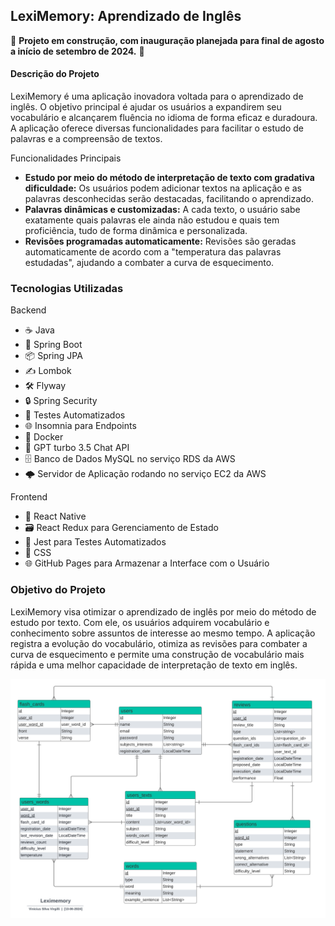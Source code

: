 ## LexiMemory: Aprendizado de Inglês

🚧 **Projeto em construção, com inauguração planejada para final de agosto a início de setembro de 2024.** 🚧

#### Descrição do Projeto
LexiMemory é uma aplicação inovadora voltada para o aprendizado de inglês. O objetivo principal é ajudar os usuários a expandirem seu vocabulário e alcançarem fluência no idioma de forma eficaz e duradoura. A aplicação oferece diversas funcionalidades para facilitar o estudo de palavras e a compreensão de textos.

Funcionalidades Principais
- **Estudo por meio do método de interpretação de texto com gradativa dificuldade:** Os usuários podem adicionar textos na aplicação e as palavras desconhecidas serão destacadas, facilitando o aprendizado.
- **Palavras dinâmicas e customizadas:** A cada texto, o usuário sabe exatamente quais palavras ele ainda não estudou e quais tem proficiência, tudo de forma dinâmica e personalizada.
- **Revisões programadas automaticamente:** Revisões são geradas automaticamente de acordo com a "temperatura das palavras estudadas", ajudando a combater a curva de esquecimento.

### Tecnologias Utilizadas

Backend
- ☕ Java
- 🚀 Spring Boot
- 📦 Spring JPA
- ✍️ Lombok
- 🛠️ Flyway
- 🔒 Spring Security
- 🧪 Testes Automatizados
- 🌐 Insomnia para Endpoints
- 🐳 Docker
- 🤖 GPT turbo 3.5 Chat API
- 🗄️ Banco de Dados MySQL no serviço RDS da AWS
- 🌩️ Servidor de Aplicação rodando no serviço EC2 da AWS

Frontend
- 📱 React Native
- 🗃️ React Redux para Gerenciamento de Estado
- 🧪 Jest para Testes Automatizados
- 🎨 CSS
- 🌐 GitHub Pages para Armazenar a Interface com o Usuário

### Objetivo do Projeto
LexiMemory visa otimizar o aprendizado de inglês por meio do método de estudo por texto. Com ele, os usuários adquirem vocabulário e conhecimento sobre assuntos de interesse ao mesmo tempo. A aplicação registra a evolução do vocabulário, otimiza as revisões para combater a curva de esquecimento e permite uma construção de vocabulário mais rápida e uma melhor capacidade de interpretação de texto em inglês.

![DER (Diagrama Entidade Relacionamento)](https://github.com/vinicius-virgilli/leximemory/blob/main/DER%20leximemory.png)
